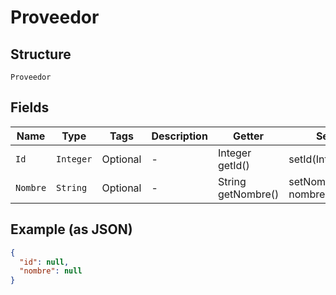 
# Proveedor

## Structure

`Proveedor`

## Fields

| Name | Type | Tags | Description | Getter | Setter |
|  --- | --- | --- | --- | --- | --- |
| `Id` | `Integer` | Optional | - | Integer getId() | setId(Integer id) |
| `Nombre` | `String` | Optional | - | String getNombre() | setNombre(String nombre) |

## Example (as JSON)

```json
{
  "id": null,
  "nombre": null
}
```

